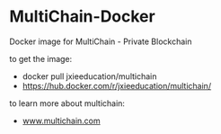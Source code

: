 # MultiChain-Docker
Docker image for MultiChain - Private Blockchain

to get the image:
- docker pull jxieeducation/multichain
- https://hub.docker.com/r/jxieeducation/multichain/

to learn more about multichain:
- www.multichain.com
